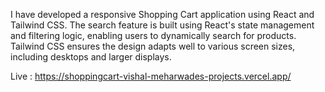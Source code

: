 I have developed a responsive Shopping Cart application using React and Tailwind CSS. The search feature is built using React's state management and filtering logic, enabling users to dynamically search for products. Tailwind CSS ensures the design adapts well to various screen sizes, including desktops and larger displays.

Live : https://shoppingcart-vishal-meharwades-projects.vercel.app/
